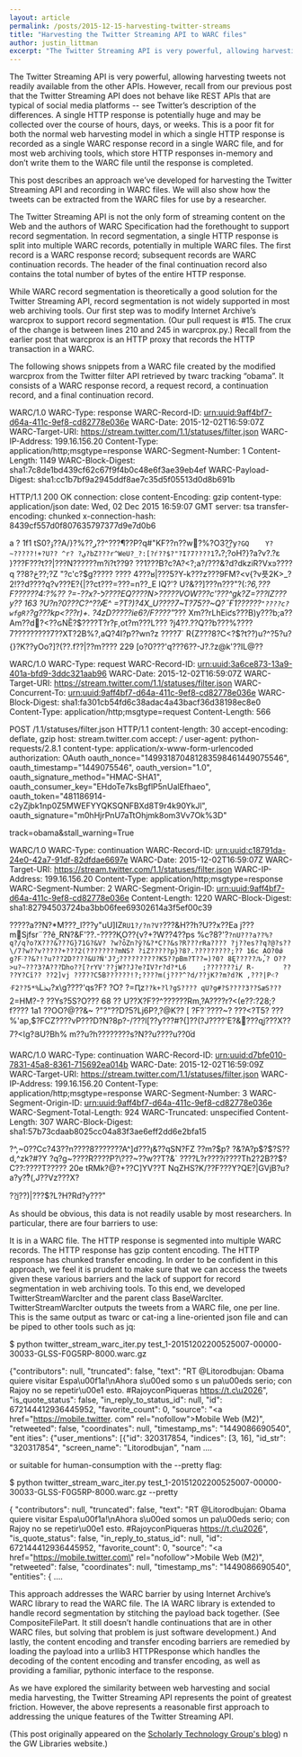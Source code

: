 ```yaml
---
layout: article
permalink: /posts/2015-12-15-harvesting-twitter-streams
title: "Harvesting the Twitter Streaming API to WARC files"
author: justin_littman 
excerpt: "The Twitter Streaming API is very powerful, allowing harvesting tweets not readily available from the other APIs."
---
```


The Twitter Streaming API is very powerful, allowing harvesting tweets not readily available from the other APIs. However, recall from our previous post that the Twitter Streaming API does not behave like REST APIs that are typical of social media platforms -- see Twitter’s description of the differences. A single HTTP response is potentially huge and may be collected over the course of hours, days, or weeks. This is a poor fit for both the normal web harvesting model in which a single HTTP response is recorded as a single WARC response record in a single WARC file, and for most web archiving tools, which store HTTP responses in-memory and don’t write them to the WARC file until the response is completed.

This post describes an approach we’ve developed for harvesting the Twitter Streaming API and recording in WARC files. We will also show how the tweets can be extracted from the WARC files for use by a researcher.

The Twitter Streaming API is not the only form of streaming content on the Web and the authors of WARC Specification had the forethought to support record segmentation. In record segmentation, a single HTTP response is split into multiple WARC records, potentially in multiple WARC files. The first record is a WARC response record; subsequent records are WARC continuation records. The header of the final continuation record also contains the total number of bytes of the entire HTTP response.

While WARC record segmentation is theoretically a good solution for the Twitter Streaming API, record segmentation is not widely supported in most web archiving tools. Our first step was to modify Internet Archive’s warcprox to support record segmentation. (Our pull request is #15. The crux of the change is between lines 210 and 245 in warcprox.py.) Recall from the earlier post that warcprox is an HTTP proxy that records the HTTP transaction in a WARC.

The following shows snippets from a WARC file created by the modified warcprox from the Twitter filter API retrieved by twarc tracking “obama”. It consists of a WARC response record, a request record, a continuation record, and a final continuation record.


WARC/1.0
WARC-Type: response
WARC-Record-ID: <urn:uuid:9aff4bf7-d64a-411c-9ef8-cd82778e036e>
WARC-Date: 2015-12-02T16:59:07Z
WARC-Target-URI: https://stream.twitter.com/1.1/statuses/filter.json
WARC-IP-Address: 199.16.156.20
Content-Type: application/http;msgtype=response
WARC-Segment-Number: 1
Content-Length: 1149
WARC-Block-Digest: sha1:7c8de1bd439cf62c67f9f4b0c48e6f3ae39eb4ef
WARC-Payload-Digest: sha1:cc1b7bf9a2945ddf8ae7c35d5f05513d0d8b691b

HTTP/1.1 200 OK
connection: close
content-Encoding: gzip
content-type: application/json
date: Wed, 02 Dec 2015 16:59:07 GMT
server: tsa
transfer-encoding: chunked
x-connection-hash: 8439cf557d0f807635797377d9e7d0b6

a
?
1f1
tSۊ?0??A/}?%??ر??^???¶??P?q#"KF??n??w?ٔ%?O3?͜?y`?GQ    Y?~?????!+?U??
^r? ?ي?bZ???r^WeU?_?:[?ѓ??$?"?I?7????1`?ہ?;?oH?}?a?v?.?ε
                                                        }???F???t??|???N??????m?i?t??9?
??1???B?c?A?<?;a?/???&?d?dkziR?Vxͽ????q                                                ??8?څ??;?Z
"?c'c?$g?????
????
    4???ʁ|???5?Y-k???z???9FM?<v{?v픗2K>_?2!??d????q?v???E?{|??ct???=???=n??_E
IQ?'?
U?&??]???n?ֽ??"?(:*?6,???F??????4:?%??
?=-??x?-ל????EQ????N>?????VOW???c'\???^gk?Z=???lZ???y??
163
?U?n?0???C?^??Æ^
=?T?)?4X_U????7~T?75??~Q?˵Ғ1??????`"????c?wfgR?`?g???kp<???r)+.
?4zD?????ie6?/F????˭*???   Xm??rLhEiƈs???B)y???b;a??Am??d׮?<??ԍNȄ?$????T?r?ϝ,ot?m???L???
                        ?j4??.??Q??b???%????7?????????7??XT?2B%?,aQ?4I?p??wn?z
                                                                                ??\??7`
                                                                                       R{Z???8?Ϲ<?$?t??)u?^?5?u?{}?K??yOo?]?(??.f??|??m????
229
[o?0???'q???6??-J?.?z@k'??IL@??

WARC/1.0
WARC-Type: request
WARC-Record-ID: <urn:uuid:3a6ce873-13a9-401a-bfd9-3ddc321aab96>
WARC-Date: 2015-12-02T16:59:07Z
WARC-Target-URI: https://stream.twitter.com/1.1/statuses/filter.json
WARC-Concurrent-To: <urn:uuid:9aff4bf7-d64a-411c-9ef8-cd82778e036e>
WARC-Block-Digest: sha1:fa301cb54fd6c38adac4a43bacf36d38198ec8e0
Content-Type: application/http;msgtype=request
Content-Length: 566

POST /1.1/statuses/filter.json HTTP/1.1
content-length: 30
accept-encoding: deflate, gzip
host: stream.twitter.com
accept: */*
user-agent: python-requests/2.8.1
content-type: application/x-www-form-urlencoded
authorization: OAuth oauth_nonce="149931870481283598461449075546", oauth_timestamp="1449075546", oauth_version="1.0", oauth_signature_method="HMAC-SHA1", oauth_consumer_key="EHdoTe7ksBgflP5nUalEfhaeo", oauth_token="481186914-c2yZjbk1np0Z5MWEFYYQKSQNFBXd8T9r4k90YkJl", oauth_signature="m0hHjrPnU7aTtOhjmk8om3Vv7Ok%3D"

track=obama&stall_warning=True

WARC/1.0
WARC-Type: continuation
WARC-Record-ID: <urn:uuid:c18791da-24e0-42a7-91df-82dfdae6697e>
WARC-Date: 2015-12-02T16:59:07Z
WARC-Target-URI: https://stream.twitter.com/1.1/statuses/filter.json
WARC-IP-Address: 199.16.156.20
Content-Type: application/http;msgtype=response
WARC-Segment-Number: 2
WARC-Segment-Origin-ID: <urn:uuid:9aff4bf7-d64a-411c-9ef8-cd82778e036e>
Content-Length: 1220
WARC-Block-Digest: sha1:82794503724ba3bb06fee69302614a3f5ef00c39

?????a??N?*M???_l???y"uU]IZ`RU1?/?n?V?`???&H??h?U??x??Ea j???mٌSjfsr¨??ê˽RN?&F'?<?h^H~ ?è?ـ
                                                                                            ??m?@?'?]???:?sT?T?/S??W??t??]M???_??.???o?ҷa??Sn1???/?;Z;?+?PF??
                                       $L?HnD?????x?t?|ľ?    ?    -G^?|?    "?????gr?? ? )?e[????{]vW???j???-??*T&?{)2\?9^?`\?_??>?.-????ҚO??{v?+?W??4??ps %c?8?'?`?nU???a??%?q?/q?о?X???&???G}71G?&V?
                                                                                  ?w?ȱZn?ӯ?&?*C??&s?R???rRa???? ?j??es??q?@?s??\/7?w??v?????+???2(????????mNS?
?iZ?????p}?8?.?????????;??
16c
̘AO?0ǿ
     g?F˸??&?!?u???2D????&U?Ń'J?ڒ??????????K5??pBm?T??=)?0?
                                                           8Ę?????Ԉ,?
                                                                     O??>u?~???3?A???Ώho??[?rYV'??jW??J?e?IV?r?d?*L6    ;???????i/
R-       ??
  ??Y?Cĭ??
          ??2]vj ??7??C5B??????!?;????m(j???^?d/??jK??m?d?K ,???|P˂?ۥF2??5*%`Lﲞ?x\g????'qs?F?
                                                                                               ?O?
                                                                                                  ?=Ԥz`??k+?l?gS????
                                                                                                                    qU?g#?S????3??SӕS???`2=HM?-?
??Ys?5S?O???
68
??    U??X?<???̀4?B???Q'Ԇ7(?!?S?፮?>F??^??????Rm,?A????r?<(e??:?28;?f????
1a1
??OO?@??&~    ?"?"??D?5?Lj6P?,?@K??    [
?F?`????~? ???<?T5? ???%'ap,$?FCZ????vP???D?N?8p?-/???l[??y???#?{]??(?J????'E?&΃???զj???X??7?<Ɩg?ՅU?Bh%
                                                                                                           m??u?h????????s?N??u????u??0֜d

WARC/1.0
WARC-Type: continuation
WARC-Record-ID: <urn:uuid:d7bfe010-7831-45a8-8361-715692ea014b>
WARC-Date: 2015-12-02T16:59:09Z
WARC-Target-URI: https://stream.twitter.com/1.1/statuses/filter.json
WARC-IP-Address: 199.16.156.20
Content-Type: application/http;msgtype=response
WARC-Segment-Number: 3
WARC-Segment-Origin-ID: <urn:uuid:9aff4bf7-d64a-411c-9ef8-cd82778e036e>
WARC-Segment-Total-Length: 924
WARC-Truncated: unspecified
Content-Length: 307
WARC-Block-Digest: sha1:57b73cdaab8025cc04a83f3ae6eff2dd6e2bfa15

?^,~0??Cc?43??n????8???????A^]d???ן&??qSN?FZ
??m?$p? ?&?A?p$?$?S??d,^zk?#?Y    ?q?g~????R????P?\???~??w??T?&`
                                                              ????L?r????i????Th2?2B??$?C??:????T?????
20e
tRMk?@?+??C]YV??T
NqZHS?K/??F???Y?QE?|GVjB?u?a?y??͋(,J??Vz???X?

??̲i??)|???$?L?H?Rd?y???"

As should be obvious, this data is not readily usable by most researchers. In particular, there are four barriers to use:

It is in a WARC file.
The HTTP response is segmented into multiple WARC records.
The HTTP response has gzip content encoding.
The HTTP response has chunked transfer encoding.
In order to be confident in this approach, we feel it is prudent to make sure that we can access the tweets given these various barriers and the lack of support for record segmentation in web archiving tools. To this end, we developed TwitterStreamWarcIter and the parent class BaseWarcIter.  TwitterStreamWarcIter outputs the tweets from a WARC file, one per line. This is the same output as twarc or cat-ing a line-oriented json file and can be piped to other tools such as jq:


$ python twitter_stream_warc_iter.py test_1-20151202200525007-00000-30033-GLSS-F0G5RP-8000.warc.gz

{"contributors": null, "truncated": false, "text": "RT @Litorodbujan: Obama quiere visitar Espa\u00f1a!\nAhora s\u00ed somo
s un pa\u00eds serio; con Rajoy no se repetir\u00e1 esto.   #RajoyconPiqueras https://t.c\u2026", "is_quote_status": false,
 "in_reply_to_status_id": null, "id": 672144412936445952, "favorite_count": 0, "source": "<a href=\"https://mobile.twitter.
com\" rel=\"nofollow\">Mobile Web (M2)</a>", "retweeted": false, "coordinates": null, "timestamp_ms": "1449086690540", "ent
ities": {"user_mentions": [{"id": 320317854, "indices": [3, 16], "id_str": "320317854", "screen_name": "Litorodbujan", "nam
....

or suitable for human-consumption with the --pretty flag:


$ python twitter_stream_warc_iter.py test_1-20151202200525007-00000-30033-GLSS-F0G5RP-8000.warc.gz --pretty

{
    "contributors": null, 
    "truncated": false, 
    "text": "RT @Litorodbujan: Obama quiere visitar Espa\u00f1a!\nAhora s\u00ed somos un pa\u00eds serio; con Rajoy no se repetir\u00e1 esto.   #RajoyconPiqueras https://t.c\u2026", 
    "is_quote_status": false, 
    "in_reply_to_status_id": null, 
    "id": 672144412936445952, 
    "favorite_count": 0, 
    "source": "<a href=\"https://mobile.twitter.com\" rel=\"nofollow\">Mobile Web (M2)</a>", 
    "retweeted": false, 
    "coordinates": null, 
    "timestamp_ms": "1449086690540", 
    "entities": {
....

This approach addresses the WARC barrier by using Internet Archive’s WARC library to read the WARC file. The IA WARC library is extended to handle record segmentation by stitching the payload back together. (See CompositeFilePart. It still doesn’t handle continuations that are in other WARC files, but solving that problem is just software development.) And lastly, the content encoding and transfer encoding barriers are remedied by loading the payload into a urllib3 HTTPResponse which handles the decoding of the content encoding and transfer encoding, as well as providing a familiar, pythonic interface to the response.

As we have explored the similarity between web harvesting and social media harvesting, the Twitter Streaming API represents the point of greatest friction. However, the above represents a reasonable first approach to addressing the unique features of the Twitter Streaming API.

(This post originally appeared on the [Scholarly Technology Group's blog](https://library.gwu.edu/scholarly-technology-group/posts/harvesting-twitter-streaming-api-warc-files))
n the GW Libraries website.)

